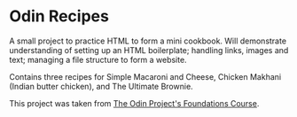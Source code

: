# Odin Recipes

A small project to practice HTML to form a mini cookbook. Will demonstrate understanding of setting up an HTML boilerplate; handling links, images and text; managing a file structure to form a website.

Contains three recipes for Simple Macaroni and Cheese, Chicken Makhani (Indian butter chicken), and The Ultimate Brownie.

This project was taken from <a href="https://www.theodinproject.com/lessons/foundations-recipes">The Odin Project's Foundations Course</a>.